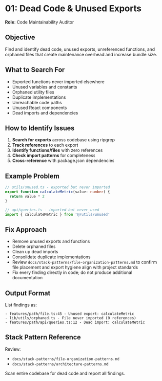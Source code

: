 # 01: Dead Code & Unused Exports

**Role:** Code Maintainability Auditor

## Objective

Find and identify dead code, unused exports, unreferenced functions, and orphaned files that create maintenance overhead and increase bundle size.

## What to Search For

- Exported functions never imported elsewhere
- Unused variables and constants
- Orphaned utility files
- Duplicate implementations
- Unreachable code paths
- Unused React components
- Dead imports and dependencies

## How to Identify Issues

1. **Search for exports** across codebase using ripgrep
2. **Track references** to each export
3. **Identify functions/files** with zero references
4. **Check import patterns** for completeness
5. **Cross-reference** with package.json dependencies

## Example Problem

```ts
// utils/unused.ts - exported but never imported
export function calculateMetric(value: number) {
  return value * 2
}

// api/queries.ts - imported but never used
import { calculateMetric } from '@/utils/unused'
```

## Fix Approach

- Remove unused exports and functions
- Delete orphaned files
- Clean up dead imports
- Consolidate duplicate implementations
- Review `docs/stack-patterns/file-organization-patterns.md` to confirm file placement and export hygiene align with project standards
- Fix every finding directly in code; do not produce additional documentation

## Output Format

List findings as:
```
- features/path/file.ts:45 - Unused export: calculateMetric
- lib/utils/orphaned.ts - File never imported (0 references)
- features/path/api/queries.ts:12 - Dead import: calculateMetric
```

## Stack Pattern Reference

Review:
- `docs/stack-patterns/file-organization-patterns.md`
- `docs/stack-patterns/architecture-patterns.md`

Scan entire codebase for dead code and report all findings.
